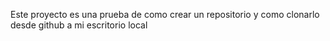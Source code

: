 Este proyecto es una prueba de como crear un repositorio y como clonarlo desde github a mi escritorio local


